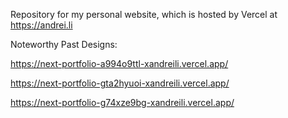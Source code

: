 Repository for my personal website, which is hosted by Vercel at https://andrei.li

Noteworthy Past Designs:

https://next-portfolio-a994o9ttl-xandreili.vercel.app/

https://next-portfolio-gta2hyuoi-xandreili.vercel.app/

https://next-portfolio-g74xze9bg-xandreili.vercel.app/

